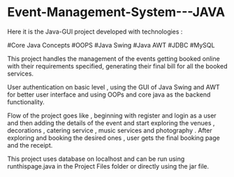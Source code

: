 # Event-Management-System---JAVA

Here it is the Java-GUI project developed with technologies : 

#Core Java Concepts
#OOPS
#Java Swing 
#Java AWT
#JDBC
#MySQL

This project handles the management of the events getting booked online with their requirements specified, generating their final bill for all the booked services.

User authentication on basic level , using the GUI of Java Swing and AWT for better user interface and using OOPs and core java as the backend functionality.

Flow of the project goes like , beginning with register and login as a user and then adding the details of the event and start exploring the venues , decorations , catering service , music services and photography . After exploring and booking the desired ones , user gets the final booking page and the receipt.

This project uses database on localhost and can be run using runthispage.java in the Project Files folder or directly using the jar file.
